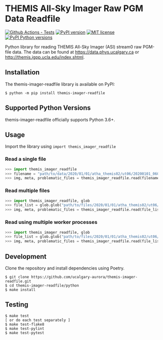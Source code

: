 # THEMIS All-Sky Imager Raw PGM Data Readfile

[![Github Actions - Tests](https://github.com/ucalgary-aurora/themis-imager-readfile/workflows/tests/badge.svg)](https://github.com/ucalgary-aurora/themis-imager-readfile/actions?query=workflow%3Atests)
[![PyPI version](https://img.shields.io/pypi/v/themis-imager-readfile.svg)](https://pypi.python.org/pypi/themis-imager-readfile/)
[![MIT license](https://img.shields.io/badge/License-MIT-blue.svg)](https://lbesson.mit-license.org/)
[![PyPI Python versions](https://img.shields.io/pypi/pyversions/themis-imager-readfile.svg)](https://pypi.python.org/pypi/themis-imager-readfile/)

Python library for reading THEMIS All-Sky Imager (ASI) stream0 raw PGM-file data. The data can be found at https://data.phys.ucalgary.ca or http://themis.igpp.ucla.edu/index.shtml.

## Installation

The themis-imager-readfile library is available on PyPI:

```console
$ python -m pip install themis-imager-readfile
```

## Supported Python Versions

themis-imager-readfile officially supports Python 3.6+.

## Usage

Import the library using `import themis_imager_readfile`

### Read a single file

```python
>>> import themis_imager_readfile
>>> filename = "path/to/data/2020/01/01/atha_themis02/ut06/20200101_0600_atha_themis02_full.pgm.gz"
>>> img, meta, problematic_files = themis_imager_readfile.read(filename)
```

### Read multiple files

```python
>>> import themis_imager_readfile, glob
>>> file_list = glob.glob("path/to/files/2020/01/01/atha_themis02/ut06/*full.pgm*")
>>> img, meta, problematic_files = themis_imager_readfile.read(file_list)
```

### Read using multiple worker processes

```python
>>> import themis_imager_readfile, glob
>>> file_list = glob.glob("path/to/files/2020/01/01/atha_themis02/ut06/*full.pgm*")
>>> img, meta, problematic_files = themis_imager_readfile.read(file_list, workers=4)
```

## Development

Clone the repository and install dependencies using Poetry.

```console
$ git clone https://github.com/ucalgary-aurora/themis-imager-readfile.git
$ cd themis-imager-readfile/python
$ make install
```

## Testing

```console
$ make test
[ or do each test separately ]
$ make test-flake8
$ make test-pylint
$ make test-pytest
```
